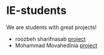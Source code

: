 # IE-students

We are students with great projects!

- roozbeh sharifnasab [project](https://github.com/rsharifnasab/os_project)
- Mohammad Movahedinia [project](https://github.com/Immohammad/Ie-homework.git) 
